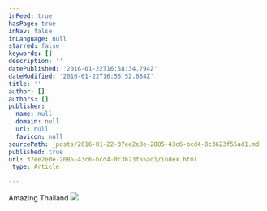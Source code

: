 ```yaml
---
inFeed: true
hasPage: true
inNav: false
inLanguage: null
starred: false
keywords: []
description: ''
datePublished: '2016-01-22T16:58:34.794Z'
dateModified: '2016-01-22T16:55:52.684Z'
title: ''
author: []
authors: []
publisher:
  name: null
  domain: null
  url: null
  favicon: null
sourcePath: _posts/2016-01-22-37ee2e0e-2085-43c6-bcd4-0c3623f55ad1.md
published: true
url: 37ee2e0e-2085-43c6-bcd4-0c3623f55ad1/index.html
_type: Article

---
```

Amazing Thailand
![](https://the-grid-user-content.s3-us-west-2.amazonaws.com/de5290df-1159-4979-850f-e23143af1b7c.jpg)